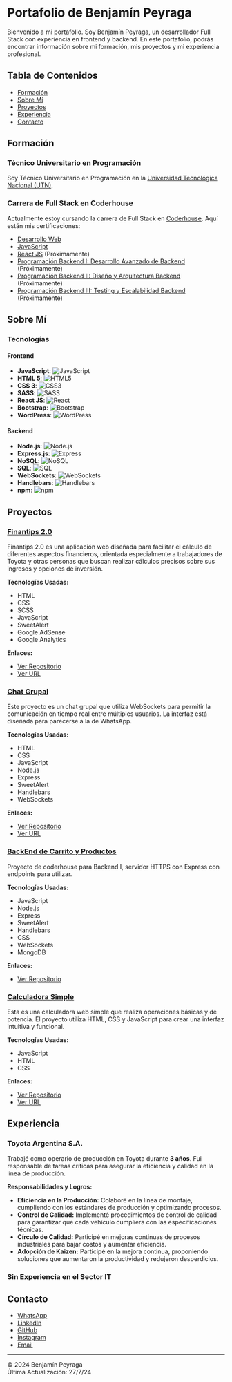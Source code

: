 # Portafolio de Benjamín Peyraga

Bienvenido a mi portafolio. Soy Benjamín Peyraga, un desarrollador Full Stack con experiencia en frontend y backend. En este portafolio, podrás encontrar información sobre mi formación, mis proyectos y mi experiencia profesional.

## Tabla de Contenidos

- [Formación](#formación)
- [Sobre Mí](#sobre-mí)
- [Proyectos](#proyectos)
- [Experiencia](#experiencia)
- [Contacto](#contacto)

## Formación

### Técnico Universitario en Programación

Soy Técnico Universitario en Programación en la [Universidad Tecnológica Nacional (UTN)](https://www.frd.utn.edu.ar/programacion/).

### Carrera de Full Stack en Coderhouse

Actualmente estoy cursando la carrera de Full Stack en [Coderhouse](https://www.coderhouse.com/ar/online/carrera-desarrollo-fullstack). Aquí están mis certificaciones:

- [Desarrollo Web](https://www.coderhouse.com/ar/certificados/664d335341eefc411974862a?lang=en)
- [JavaScript](https://www.coderhouse.com/ar/certificados/667bd66c526bea14c5dbf1b9?lang=en)
- [React JS](#) (Próximamente)
- [Programación Backend I: Desarrollo Avanzado de Backend](#) (Próximamente)
- [Programación Backend II: Diseño y Arquitectura Backend](#) (Próximamente)
- [Programación Backend III: Testing y Escalabilidad Backend](#) (Próximamente)

## Sobre Mí

### Tecnologías

#### Frontend

- **JavaScript**: ![JavaScript](https://cdn.jsdelivr.net/gh/devicons/devicon@latest/icons/javascript/javascript-original.svg)
- **HTML 5**: ![HTML5](https://cdn.jsdelivr.net/gh/devicons/devicon@latest/icons/html5/html5-original.svg)
- **CSS 3**: ![CSS3](https://cdn.jsdelivr.net/gh/devicons/devicon@latest/icons/css3/css3-original.svg)
- **SASS**: ![SASS](https://cdn.jsdelivr.net/gh/devicons/devicon@latest/icons/sass/sass-original.svg)
- **React JS**: ![React](https://cdn.jsdelivr.net/gh/devicons/devicon@latest/icons/react/react-original-wordmark.svg)
- **Bootstrap**: ![Bootstrap](https://cdn.jsdelivr.net/gh/devicons/devicon@latest/icons/bootstrap/bootstrap-original.svg)
- **WordPress**: ![WordPress](https://cdn.jsdelivr.net/gh/devicons/devicon@latest/icons/wordpress/wordpress-original.svg)

#### Backend

- **Node.js**: ![Node.js](https://cdn.jsdelivr.net/gh/devicons/devicon@latest/icons/nodejs/nodejs-plain-wordmark.svg)
- **Express.js**: ![Express](https://cdn.jsdelivr.net/gh/devicons/devicon@latest/icons/express/express-original-wordmark.svg)
- **NoSQL**: ![NoSQL](https://cdn.jsdelivr.net/gh/devicons/devicon@latest/icons/mongodb/mongodb-plain-wordmark.svg)
- **SQL**: ![SQL](https://cdn.jsdelivr.net/gh/devicons/devicon@latest/icons/mariadb/mariadb-original-wordmark.svg)
- **WebSockets**: ![WebSockets](https://cdn.jsdelivr.net/gh/devicons/devicon@latest/icons/socketio/socketio-original-wordmark.svg)
- **Handlebars**: ![Handlebars](https://cdn.jsdelivr.net/gh/devicons/devicon@latest/icons/handlebars/handlebars-original-wordmark.svg)
- **npm**: ![npm](https://cdn.jsdelivr.net/gh/devicons/devicon@latest/icons/npm/npm-original-wordmark.svg)

## Proyectos

### [Finantips 2.0](https://finantips.netlify.app/)

Finantips 2.0 es una aplicación web diseñada para facilitar el cálculo de diferentes aspectos financieros, orientada especialmente a trabajadores de Toyota y otras personas que buscan realizar cálculos precisos sobre sus ingresos y opciones de inversión.

**Tecnologías Usadas:**

- HTML
- CSS
- SCSS
- JavaScript
- SweetAlert
- Google AdSense
- Google Analytics

**Enlaces:**

- [Ver Repositorio](https://github.com/Ragepay/Finantips-2.0)
- [Ver URL](https://finantips.netlify.app/)

### [Chat Grupal](https://succulent-omniscient-trowel.glitch.me/chat)

Este proyecto es un chat grupal que utiliza WebSockets para permitir la comunicación en tiempo real entre múltiples usuarios. La interfaz está diseñada para parecerse a la de WhatsApp.

**Tecnologías Usadas:**

- HTML
- CSS
- JavaScript
- Node.js
- Express
- SweetAlert
- Handlebars
- WebSockets

**Enlaces:**

- [Ver Repositorio](https://github.com/Ragepay/chat-grupal)
- [Ver URL](https://succulent-omniscient-trowel.glitch.me/chat)

### [BackEnd de Carrito y Productos](https://github.com/Ragepay/Proyecto-Peyraga-Backend1-coderhouse)

Proyecto de coderhouse para Backend I, servidor HTTPS con Express con endpoints para utilizar.

**Tecnologías Usadas:**

- JavaScript
- Node.js
- Express
- SweetAlert
- Handlebars
- CSS
- WebSockets
- MongoDB

**Enlaces:**

- [Ver Repositorio](https://github.com/Ragepay/Proyecto-Peyraga-Backend1-coderhouse)

### [Calculadora Simple](https://ragepay.github.io/Calculadora/)

Esta es una calculadora web simple que realiza operaciones básicas y de potencia. El proyecto utiliza HTML, CSS y JavaScript para crear una interfaz intuitiva y funcional.

**Tecnologías Usadas:**

- JavaScript
- HTML
- CSS

**Enlaces:**

- [Ver Repositorio](https://github.com/Ragepay/Calculadora)
- [Ver URL](https://ragepay.github.io/Calculadora/)

## Experiencia

### Toyota Argentina S.A.

Trabajé como operario de producción en Toyota durante **3 años**. Fui responsable de tareas críticas para asegurar la eficiencia y calidad en la línea de producción.

**Responsabilidades y Logros:**

- **Eficiencia en la Producción:** Colaboré en la línea de montaje, cumpliendo con los estándares de producción y optimizando procesos.
- **Control de Calidad:** Implementé procedimientos de control de calidad para garantizar que cada vehículo cumpliera con las especificaciones técnicas.
- **Círculo de Calidad:** Participé en mejoras continuas de procesos industriales para bajar costos y aumentar eficiencia.
- **Adopción de Kaizen:** Participé en la mejora continua, proponiendo soluciones que aumentaron la productividad y redujeron desperdicios.

### Sin Experiencia en el Sector IT

## Contacto

- [WhatsApp](https://wa.me/5493487512474?text=Hola%2C%20me%20estoy%20comunicando%20desde%20tu%20portafolio)
- [LinkedIn](https://www.linkedin.com/in/benjamin-peyraga-53812a163/)
- [GitHub](https://github.com/Ragepay)
- [Instagram](https://www.instagram.com/benjipeyraga/)
- [Email](mailto:benjapey99@gmail.com)

---

© 2024 Benjamín Peyraga  
Última Actualización: 27/7/24
